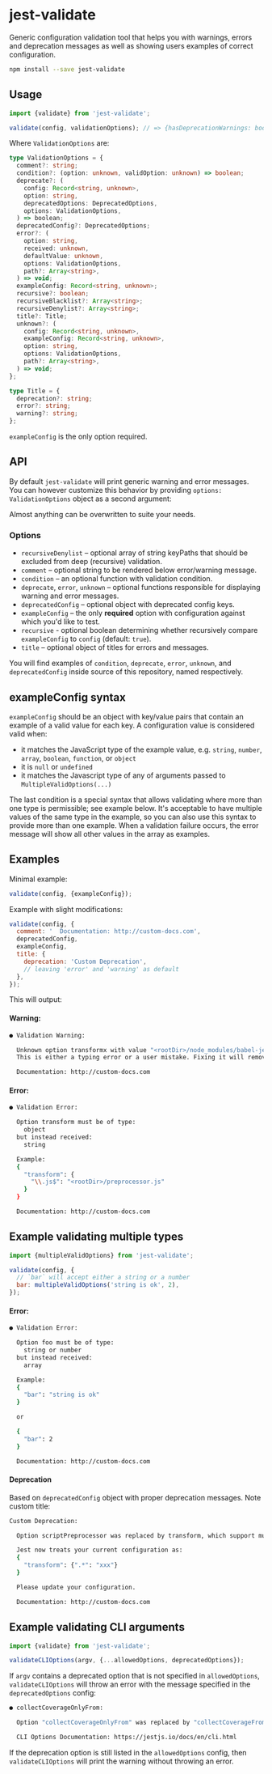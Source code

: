 # jest-validate

Generic configuration validation tool that helps you with warnings, errors and deprecation messages as well as showing users examples of correct configuration.

```bash
npm install --save jest-validate
```

## Usage

```js
import {validate} from 'jest-validate';

validate(config, validationOptions); // => {hasDeprecationWarnings: boolean, isValid: boolean}
```

Where `ValidationOptions` are:

```ts
type ValidationOptions = {
  comment?: string;
  condition?: (option: unknown, validOption: unknown) => boolean;
  deprecate?: (
    config: Record<string, unknown>,
    option: string,
    deprecatedOptions: DeprecatedOptions,
    options: ValidationOptions,
  ) => boolean;
  deprecatedConfig?: DeprecatedOptions;
  error?: (
    option: string,
    received: unknown,
    defaultValue: unknown,
    options: ValidationOptions,
    path?: Array<string>,
  ) => void;
  exampleConfig: Record<string, unknown>;
  recursive?: boolean;
  recursiveBlacklist?: Array<string>;
  recursiveDenylist?: Array<string>;
  title?: Title;
  unknown?: (
    config: Record<string, unknown>,
    exampleConfig: Record<string, unknown>,
    option: string,
    options: ValidationOptions,
    path?: Array<string>,
  ) => void;
};

type Title = {
  deprecation?: string;
  error?: string;
  warning?: string;
};
```

`exampleConfig` is the only option required.

## API

By default `jest-validate` will print generic warning and error messages. You can however customize this behavior by providing `options: ValidationOptions` object as a second argument:

Almost anything can be overwritten to suite your needs.

### Options

- `recursiveDenylist` – optional array of string keyPaths that should be excluded from deep (recursive) validation.
- `comment` – optional string to be rendered below error/warning message.
- `condition` – an optional function with validation condition.
- `deprecate`, `error`, `unknown` – optional functions responsible for displaying warning and error messages.
- `deprecatedConfig` – optional object with deprecated config keys.
- `exampleConfig` – the only **required** option with configuration against which you'd like to test.
- `recursive` - optional boolean determining whether recursively compare `exampleConfig` to `config` (default: `true`).
- `title` – optional object of titles for errors and messages.

You will find examples of `condition`, `deprecate`, `error`, `unknown`, and `deprecatedConfig` inside source of this repository, named respectively.

## exampleConfig syntax

`exampleConfig` should be an object with key/value pairs that contain an example of a valid value for each key. A configuration value is considered valid when:

- it matches the JavaScript type of the example value, e.g. `string`, `number`, `array`, `boolean`, `function`, or `object`
- it is `null` or `undefined`
- it matches the Javascript type of any of arguments passed to `MultipleValidOptions(...)`

The last condition is a special syntax that allows validating where more than one type is permissible; see example below. It's acceptable to have multiple values of the same type in the example, so you can also use this syntax to provide more than one example. When a validation failure occurs, the error message will show all other values in the array as examples.

## Examples

Minimal example:

```js
validate(config, {exampleConfig});
```

Example with slight modifications:

```js
validate(config, {
  comment: '  Documentation: http://custom-docs.com',
  deprecatedConfig,
  exampleConfig,
  title: {
    deprecation: 'Custom Deprecation',
    // leaving 'error' and 'warning' as default
  },
});
```

This will output:

#### Warning:

```bash
● Validation Warning:

  Unknown option transformx with value "<rootDir>/node_modules/babel-jest" was found.
  This is either a typing error or a user mistake. Fixing it will remove this message.

  Documentation: http://custom-docs.com
```

#### Error:

```bash
● Validation Error:

  Option transform must be of type:
    object
  but instead received:
    string

  Example:
  {
    "transform": {
      "\\.js$": "<rootDir>/preprocessor.js"
    }
  }

  Documentation: http://custom-docs.com
```

## Example validating multiple types

```js
import {multipleValidOptions} from 'jest-validate';

validate(config, {
  // `bar` will accept either a string or a number
  bar: multipleValidOptions('string is ok', 2),
});
```

#### Error:

```bash
● Validation Error:

  Option foo must be of type:
    string or number
  but instead received:
    array

  Example:
  {
    "bar": "string is ok"
  }

  or

  {
    "bar": 2
  }

  Documentation: http://custom-docs.com
```

#### Deprecation

Based on `deprecatedConfig` object with proper deprecation messages. Note custom title:

```bash
Custom Deprecation:

  Option scriptPreprocessor was replaced by transform, which support multiple preprocessors.

  Jest now treats your current configuration as:
  {
    "transform": {".*": "xxx"}
  }

  Please update your configuration.

  Documentation: http://custom-docs.com
```

## Example validating CLI arguments

```js
import {validate} from 'jest-validate';

validateCLIOptions(argv, {...allowedOptions, deprecatedOptions});
```

If `argv` contains a deprecated option that is not specified in `allowedOptions`, `validateCLIOptions` will throw an error with the message specified in the `deprecatedOptions` config:

```bash
● collectCoverageOnlyFrom:

  Option "collectCoverageOnlyFrom" was replaced by "collectCoverageFrom"

  CLI Options Documentation: https://jestjs.io/docs/en/cli.html
```

If the deprecation option is still listed in the `allowedOptions` config, then `validateCLIOptions` will print the warning without throwing an error.
